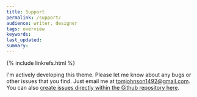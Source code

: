 ```yaml
---
title: Support
permalink: /support/
audience: writer, designer
tags: overview
keywords: 
last_updated: 
summary: 
---
```

{% include linkrefs.html %} 

I'm actively developing this theme. Please let me know about any bugs or other issues that you find. Just email me at <a href="mailto:tomjohnson1492@gmail.com">tomjohnson1492@gmail.com</a>. You can also [create issues directly within the Github repository here](https://github.com/tomjohnson1492/jekyll-doc/issues).